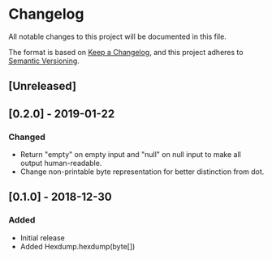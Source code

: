 # Changelog
All notable changes to this project will be documented in this file.

The format is based on [Keep a Changelog](https://keepachangelog.com/en/1.0.0/),
and this project adheres to [Semantic Versioning](https://semver.org/spec/v2.0.0.html).

## [Unreleased]

## [0.2.0] - 2019-01-22
### Changed
- Return "empty" on empty input and "null" on null input to make all output human-readable.
- Change non-printable byte representation for better distinction from dot.

## [0.1.0] - 2018-12-30
### Added
- Initial release
- Added Hexdump.hexdump(byte[])
